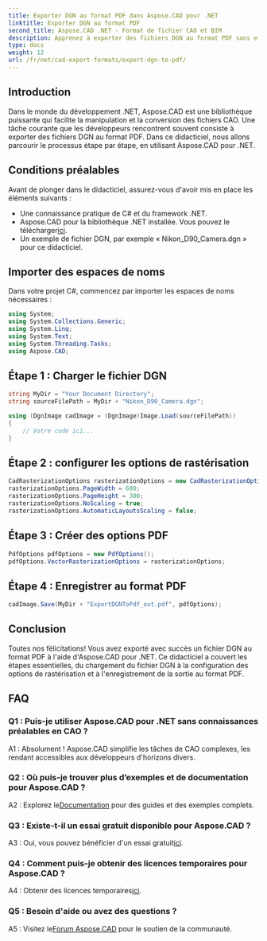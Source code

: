 ```yaml
---
title: Exporter DGN au format PDF dans Aspose.CAD pour .NET
linktitle: Exporter DGN au format PDF
second_title: Aspose.CAD .NET - Format de fichier CAO et BIM
description: Apprenez à exporter des fichiers DGN au format PDF sans effort avec Aspose.CAD pour .NET. Un guide étape par étape pour une manipulation transparente des fichiers CAO.
type: docs
weight: 12
url: /fr/net/cad-export-formats/export-dgn-to-pdf/
---
```

## Introduction

Dans le monde du développement .NET, Aspose.CAD est une bibliothèque puissante qui facilite la manipulation et la conversion des fichiers CAO. Une tâche courante que les développeurs rencontrent souvent consiste à exporter des fichiers DGN au format PDF. Dans ce didacticiel, nous allons parcourir le processus étape par étape, en utilisant Aspose.CAD pour .NET.

## Conditions préalables

Avant de plonger dans le didacticiel, assurez-vous d'avoir mis en place les éléments suivants :

- Une connaissance pratique de C# et du framework .NET.
-  Aspose.CAD pour la bibliothèque .NET installée. Vous pouvez le télécharger[ici](https://releases.aspose.com/cad/net/).
- Un exemple de fichier DGN, par exemple « Nikon_D90_Camera.dgn » pour ce didacticiel.

## Importer des espaces de noms

Dans votre projet C#, commencez par importer les espaces de noms nécessaires :

```csharp
using System;
using System.Collections.Generic;
using System.Linq;
using System.Text;
using System.Threading.Tasks;
using Aspose.CAD;
```

## Étape 1 : Charger le fichier DGN

```csharp
string MyDir = "Your Document Directory";
string sourceFilePath = MyDir + "Nikon_D90_Camera.dgn";

using (DgnImage cadImage = (DgnImage)Image.Load(sourceFilePath))
{
    // Votre code ici...
}
```

## Étape 2 : configurer les options de rastérisation

```csharp
CadRasterizationOptions rasterizationOptions = new CadRasterizationOptions();
rasterizationOptions.PageWidth = 600;
rasterizationOptions.PageHeight = 300;
rasterizationOptions.NoScaling = true;
rasterizationOptions.AutomaticLayoutsScaling = false;
```

## Étape 3 : Créer des options PDF

```csharp
PdfOptions pdfOptions = new PdfOptions();
pdfOptions.VectorRasterizationOptions = rasterizationOptions;
```

## Étape 4 : Enregistrer au format PDF

```csharp
cadImage.Save(MyDir + "ExportDGNToPdf_out.pdf", pdfOptions);
```

## Conclusion

Toutes nos félicitations! Vous avez exporté avec succès un fichier DGN au format PDF à l'aide d'Aspose.CAD pour .NET. Ce didacticiel a couvert les étapes essentielles, du chargement du fichier DGN à la configuration des options de rastérisation et à l'enregistrement de la sortie au format PDF.

## FAQ

### Q1 : Puis-je utiliser Aspose.CAD pour .NET sans connaissances préalables en CAO ?

A1 : Absolument ! Aspose.CAD simplifie les tâches de CAO complexes, les rendant accessibles aux développeurs d'horizons divers.

### Q2 : Où puis-je trouver plus d’exemples et de documentation pour Aspose.CAD ?

 A2 : Explorez le[Documentation](https://reference.aspose.com/cad/net/) pour des guides et des exemples complets.

### Q3 : Existe-t-il un essai gratuit disponible pour Aspose.CAD ?

 A3 : Oui, vous pouvez bénéficier d'un essai gratuit[ici](https://releases.aspose.com/).

### Q4 : Comment puis-je obtenir des licences temporaires pour Aspose.CAD ?

 A4 : Obtenir des licences temporaires[ici](https://purchase.aspose.com/temporary-license/).

### Q5 : Besoin d'aide ou avez des questions ?

 A5 : Visitez le[Forum Aspose.CAD](https://forum.aspose.com/c/cad/19) pour le soutien de la communauté.